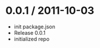 
0.0.1 / 2011-10-03 
==================

  * init package.json
  * Release 0.0.1
  * initialized repo

